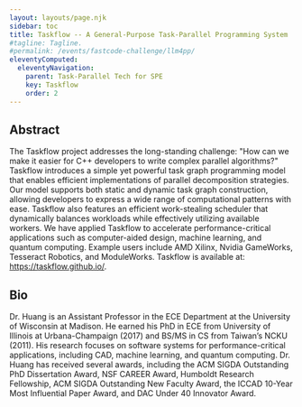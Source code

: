 ```yaml
---
layout: layouts/page.njk
sidebar: toc
title: Taskflow -- A General-Purpose Task-Parallel Programming System
#tagline: Tagline.
#permalink: /events/fastcode-challenge/llm4pp/
eleventyComputed:
  eleventyNavigation:
    parent: Task-Parallel Tech for SPE
    key: Taskflow
    order: 2
---
```


## Abstract

The Taskflow project addresses the long-standing challenge: "How can we make it easier for C++ developers to write complex parallel algorithms?" Taskflow introduces a simple yet powerful task graph programming model that enables efficient implementations of parallel decomposition strategies. Our model supports both static and dynamic task graph construction, allowing developers to express a wide range of computational patterns with ease. Taskflow also features an efficient work-stealing scheduler that dynamically balances workloads while effectively utilizing available workers. We have applied Taskflow to accelerate performance-critical applications such as computer-aided design, machine learning, and quantum computing. Example users include AMD Xilinx, Nvidia GameWorks, Tesseract Robotics, and ModuleWorks. Taskflow is available at: https://taskflow.github.io/.

## Bio

Dr. Huang is an Assistant Professor in the ECE Department at the University of Wisconsin at Madison. He earned his PhD in ECE from University of Illinois at Urbana-Champaign (2017) and BS/MS in CS from Taiwan’s NCKU (2011). His research focuses on software systems for performance-critical applications, including CAD, machine learning, and quantum computing. Dr. Huang has received several awards, including the ACM SIGDA Outstanding PhD Dissertation Award, NSF CAREER Award, Humboldt Research Fellowship, ACM SIGDA Outstanding New Faculty Award, the ICCAD 10-Year Most Influential Paper Award, and DAC Under 40 Innovator Award.
